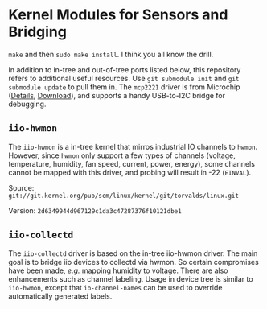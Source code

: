 Kernel Modules for Sensors and Bridging
=======================================

`make` and then `sudo make install`.
I think you all know the drill.

In addition to in-tree and out-of-tree ports listed below,
this repository refers to additional useful resources.
Use `git submodule init` and `git submodule update` to pull them in.
The `mcp2221` driver is from Microchip
([Details](http://www.microchip.com/wwwproducts/en/MCP2221A),
[Download](http://ww1.microchip.com/downloads/en/DeviceDoc/mcp2221_0_1.tar.gz)),
and supports a handy USB-to-I2C bridge for debugging.


`iio-hwmon`
-----------
The `iio-hwmon` is a in-tree kernel that mirros industrial IO channels to `hwmon`.
However, since `hwmon` only support a few types of channels
(voltage, temperature, humidity, fan speed, current, power, energy),
some channels cannot be mapped with this driver,
and probing will result in -22 (`EINVAL`).

Source: `git://git.kernel.org/pub/scm/linux/kernel/git/torvalds/linux.git`

Version: `2d6349944d967129c1da3c47287376f10121dbe1`

`iio-collectd`
--------------
The `iio-collectd` driver is based on the in-tree iio-hwmon driver.
The main goal is to bridge iio devices to collectd via hwmon.
So certain compromises have been made, *e.g.* mapping humidity to voltage.
There are also enhancements such as channel labeling.
Usage in device tree is similar to `iio-hwmon`,
except that `io-channel-names` can be used to override automatically generated labels.


